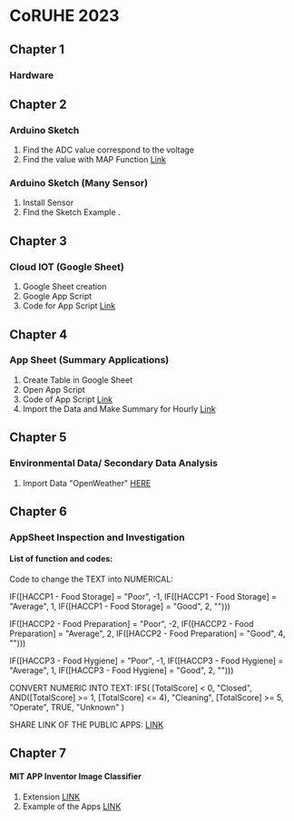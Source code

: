 # CoRUHE 2023

## Chapter 1
### Hardware

## Chapter 2
### Arduino Sketch
1) Find the ADC value correspond to the voltage
2) Find the value with MAP Function [Link](https://raw.githubusercontent.com/ismailsakdo/coruhe23/main/SerialReadAnalog.ino)

### Arduino Sketch (Many Sensor)
1) Install Sensor
2) FInd the Sketch Example []().

## Chapter 3
### Cloud IOT (Google Sheet)
1) Google Sheet creation
2) Google App Script
3) Code for App Script [Link](https://raw.githubusercontent.com/ismailsakdo/coruhe23/main/ThingspeakGoogleSheet.gs)

## Chapter 4
### App Sheet (Summary Applications)
1) Create Table in Google Sheet
2) Open App Script
3) Code of App Script [Link](https://raw.githubusercontent.com/ismailsakdo/coruhe23/main/GoogleSheetAggregateExample.gs)
4) Import the Data and Make Summary for Hourly [Link](https://raw.githubusercontent.com/ismailsakdo/coruhe23/main/importDataSummaryHourly.gs)

## Chapter 5
### Environmental Data/ Secondary Data Analysis
1) Import Data "OpenWeather" [HERE](https://raw.githubusercontent.com/ismailsakdo/coruhe23/main/openweatherImport.gs)

## Chapter 6
### AppSheet Inspection and Investigation
#### List of function and codes:
Code to change the TEXT into NUMERICAL:

IF([HACCP1 - Food Storage] = "Poor", -1, IF([HACCP1 - Food Storage] = "Average", 1, IF([HACCP1 - Food Storage] = "Good", 2, "")))

IF([HACCP2 - Food Preparation] = "Poor", -2, IF([HACCP2 - Food Preparation] = "Average", 2, IF([HACCP2 - Food Preparation] = "Good", 4, "")))

IF([HACCP3 - Food Hygiene] = "Poor", -1, IF([HACCP3 - Food Hygiene] = "Average", 1, IF([HACCP3 - Food Hygiene] = "Good", 2, "")))

CONVERT NUMERIC INTO TEXT:
IFS(
  [TotalScore] < 0, "Closed",
  AND([TotalScore] >= 1, [TotalScore] <= 4), "Cleaning",
  [TotalScore] >= 5, "Operate",
  TRUE, "Unknown"
)

SHARE LINK OF THE PUBLIC APPS: [LINK](https://www.appsheet.com/newshortcut/ccd0d390-f276-4798-a126-9ec9d98acef7)

## Chapter 7
#### MIT APP Inventor Image Classifier
1) Extension [LINK](https://github.com/ismailsakdo/coruhe23/blob/main/br.ufsc.gqs.teachablemachineimageclassifier.aix)
2) Example of the Apps [LINK](https://github.com/ismailsakdo/coruhe23/blob/main/Rubbish_App.aia)
